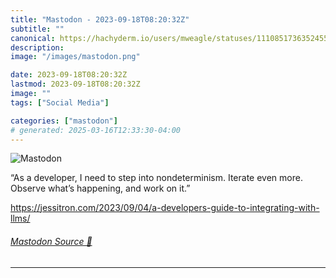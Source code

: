 ```yaml
---
title: "Mastodon - 2023-09-18T08:20:32Z"
subtitle: ""
canonical: https://hachyderm.io/users/mweagle/statuses/111085173635245549
description:
image: "/images/mastodon.png"

date: 2023-09-18T08:20:32Z
lastmod: 2023-09-18T08:20:32Z
image: ""
tags: ["Social Media"]

categories: ["mastodon"]
# generated: 2025-03-16T12:33:30-04:00
---
```

![Mastodon](/images/mastodon.png)

<p>“As a developer, I need to step into nondeterminism. Iterate even more. Observe what’s happening, and work on it.”</p><p><a href="https://jessitron.com/2023/09/04/a-developers-guide-to-integrating-with-llms/" target="_blank" rel="nofollow noopener noreferrer" translate="no"><span class="invisible">https://</span><span class="ellipsis">jessitron.com/2023/09/04/a-dev</span><span class="invisible">elopers-guide-to-integrating-with-llms/</span></a></p>


###### [Mastodon Source 🐘](https://hachyderm.io/@mweagle/111085173635245549)

___
